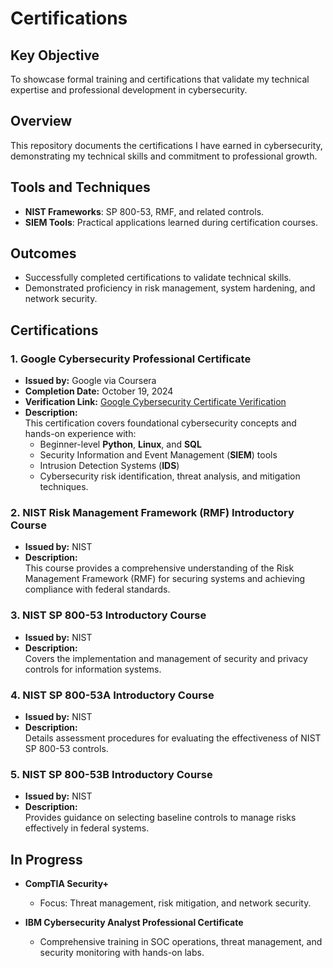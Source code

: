 # Certifications

## Key Objective
To showcase formal training and certifications that validate my technical expertise and professional development in cybersecurity.

## Overview
This repository documents the certifications I have earned in cybersecurity, demonstrating my technical skills and commitment to professional growth.

## Tools and Techniques
- **NIST Frameworks**: SP 800-53, RMF, and related controls.
- **SIEM Tools**: Practical applications learned during certification courses.

## Outcomes
- Successfully completed certifications to validate technical skills.
- Demonstrated proficiency in risk management, system hardening, and network security.

## Certifications
### 1. Google Cybersecurity Professional Certificate
- **Issued by:** Google via Coursera  
- **Completion Date:** October 19, 2024  
- **Verification Link:** [Google Cybersecurity Certificate Verification](https://coursera.org/verify/professional-cert/N5EOZM160IC1)  
- **Description:**  
  This certification covers foundational cybersecurity concepts and hands-on experience with:
  - Beginner-level **Python**, **Linux**, and **SQL**
  - Security Information and Event Management (**SIEM**) tools
  - Intrusion Detection Systems (**IDS**)
  - Cybersecurity risk identification, threat analysis, and mitigation techniques.

### 2. NIST Risk Management Framework (RMF) Introductory Course
- **Issued by:** NIST  
- **Description:**  
  This course provides a comprehensive understanding of the Risk Management Framework (RMF) for securing systems and achieving compliance with federal standards.

### 3. NIST SP 800-53 Introductory Course
- **Issued by:** NIST  
- **Description:**  
  Covers the implementation and management of security and privacy controls for information systems.

### 4. NIST SP 800-53A Introductory Course
- **Issued by:** NIST  
- **Description:**  
  Details assessment procedures for evaluating the effectiveness of NIST SP 800-53 controls.

### 5. NIST SP 800-53B Introductory Course
- **Issued by:** NIST  
- **Description:**  
  Provides guidance on selecting baseline controls to manage risks effectively in federal systems.

## In Progress
- **CompTIA Security+**
  - Focus: Threat management, risk mitigation, and network security.

- **IBM Cybersecurity Analyst Professional Certificate**  
  - Comprehensive training in SOC operations, threat management, and security monitoring with hands-on labs.
